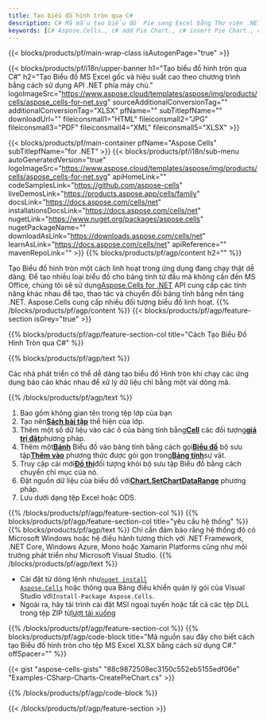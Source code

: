 ```yaml
---
title: Tạo biểu đồ hình tròn qua C#
description: C# Mã mẫu tạo biểu đồ Pie sang Excel bằng Thư viện .NET. Sử dụng mã này để tạo biểu đồ Hình tròn cho MS Excel trong VB.NET, Asp.NET hoặc bất kỳ ứng dụng dựa trên .NET nào.
keywords: [C# Aspose.Cells., c# add Pie Chart., c# insert Pie Chart., c# create Pie Chart]
---
```

{{< blocks/products/pf/main-wrap-class isAutogenPage="true" >}}

{{< blocks/products/pf/i18n/upper-banner h1="Tạo biểu đồ hình tròn qua C#" h2="Tạo Biểu đồ MS Excel gốc và hiệu suất cao theo chương trình bằng cách sử dụng API .NET phía máy chủ." logoImageSrc="https://www.aspose.cloud/templates/aspose/img/products/cells/aspose_cells-for-net.svg" sourceAdditionalConversionTag="" additionalConversionTag="XLSX" pfName="" subTitlepfName="" downloadUrl="" fileiconsmall1="HTML" fileiconsmall2="JPG" fileiconsmall3="PDF" fileiconsmall4="XML" fileiconsmall5="XLSX" >}}

{{< blocks/products/pf/main-container pfName="Aspose.Cells" subTitlepfName="for .NET" >}}
{{< blocks/products/pf/i18n/sub-menu autoGeneratedVersion="true" logoImageSrc="https://www.aspose.cloud/templates/aspose/img/products/cells/aspose_cells-for-net.svg" apiHomeLink="" codeSamplesLink="https://github.com/aspose-cells" liveDemosLink="https://products.aspose.app/cells/family" docsLink="https://docs.aspose.com/cells/net" installationsDocsLink="https://docs.aspose.com/cells/net" nugetLink="https://www.nuget.org/packages/aspose.cells" nugetPackageName="" downloadAsLink="https://downloads.aspose.com/cells/net" learnAsLink="https://docs.aspose.com/cells/net" apiReference="" mavenRepoLink="" >}}
{{% blocks/products/pf/agp/content h2="" %}}

Tạo Biểu đồ hình tròn một cách linh hoạt trong ứng dụng đang chạy thật dễ dàng. Để tạo nhiều loại biểu đồ cho bảng tính từ đầu mà không cần đến MS Office, chúng tôi sẽ sử dụng[Aspose.Cells for .NET](https://products.aspose.com/cells/net) API cung cấp các tính năng khác nhau để tạo, thao tác và chuyển đổi bảng tính bằng nền tảng .NET. Aspose.Cells cung cấp nhiều đối tượng biểu đồ linh hoạt.
{{% /blocks/products/pf/agp/content %}}
{{< blocks/products/pf/agp/feature-section isGrey="true" >}}

{{% blocks/products/pf/agp/feature-section-col title="Cách Tạo Biểu Đồ Hình Tròn qua C#" %}}

{{% blocks/products/pf/agp/text %}}

Các nhà phát triển có thể dễ dàng tạo biểu đồ Hình tròn khi chạy các ứng dụng báo cáo khác nhau để xử lý dữ liệu chỉ bằng một vài dòng mã.

{{% /blocks/products/pf/agp/text %}}

1. Bao gồm không gian tên trong tệp lớp của bạn
1.  Tạo nên[**Sách bài tập**](https://reference.aspose.com/cells/net/aspose.cells/workbook) thể hiện của lớp.
1.  Thêm một số dữ liệu vào các ô của bảng tính bằng[**Cell**](https://reference.aspose.com/cells/net/aspose.cells/cell) các đối tượng[**giá trị đặt**](https://reference.aspose.com/cells/net/aspose.cells/cell/methods/putvalue/index)phương pháp.
1.  Thêm một[**Bánh**](https://reference.aspose.com/cells/net/aspose.cells.charts/charttype) Biểu đồ vào bảng tính bằng cách gọi[**Biểu đồ**](https://reference.aspose.com/cells/net/aspose.cells.charts/chartcollection) bộ sưu tập[**Thêm vào**](https://reference.aspose.com/cells/net/aspose.cells.charts/chartcollection/methods/add) phương thức được gói gọn trong[**Bảng tính**](https://reference.aspose.com/cells/net/aspose.cells/worksheet)sự vật.
1.  Truy cập cái mới[**Đồ thị**](https://reference.aspose.com/cells/net/aspose.cells.charts/chart)đối tượng khỏi bộ sưu tập Biểu đồ bằng cách chuyển chỉ mục của nó.
1.  Đặt nguồn dữ liệu của biểu đồ với[**Chart.SetChartDataRange**](https://https://reference.aspose.com/cells/net/aspose.cells.charts/chart/methods/setchartdatarange) phương pháp.
1. Lưu dưới dạng tệp Excel hoặc ODS.

{{% /blocks/products/pf/agp/feature-section-col %}}
{{% blocks/products/pf/agp/feature-section-col title="yêu cầu hệ thống" %}}
{{% blocks/products/pf/agp/text %}}
Chỉ cần đảm bảo rằng hệ thống đó có Microsoft Windows hoặc hệ điều hành tương thích với .NET Framework, .NET Core, Windows Azure, Mono hoặc Xamarin Platforms cũng như môi trường phát triển như Microsoft Visual Studio.
{{% /blocks/products/pf/agp/text %}}
-  Cài đặt từ dòng lệnh như<code><a href="https://downloads.aspose.com/cells/net">nuget install Aspose.Cells</a></code> hoặc thông qua Bảng điều khiển quản lý gói của Visual Studio với<code>Install-Package Aspose.Cells</code>.
-  Ngoài ra, hãy tải trình cài đặt MSI ngoại tuyến hoặc tất cả các tệp DLL trong tệp ZIP từ<a href="https://downloads.aspose.com/cells/net">lượt tải xuống</a>

{{% /blocks/products/pf/agp/feature-section-col %}}
{{% blocks/products/pf/agp/code-block title="Mã nguồn sau đây cho biết cách tạo Biểu đồ hình tròn cho tệp MS Excel XLSX bằng cách sử dụng C#." offSpacer="" %}}

{{< gist "aspose-cells-gists" "88c9872508ec3150c552eb5155edf06e" "Examples-CSharp-Charts-CreatePieChart.cs" >}}

{{% /blocks/products/pf/agp/code-block %}}

{{< /blocks/products/pf/agp/feature-section >}}

<!-- aboutfile Starts -->
